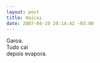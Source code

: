 ```yaml
--- 
layout: post
title: Haicai
date: 2007-04-19 20:14:42 -03:00
---
```


Garoa.  
Tudo cai  
depois evapora.  
